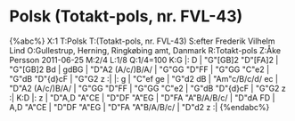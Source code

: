 # Polsk (Totakt-pols, nr. FVL-43)

{%abc%}
X:1
T:Polsk
T:(Totakt-pols, nr. FVL-43)
S:efter Frederik Vilhelm Lind
O:Gullestrup, Herning, Ringkøbing amt, Danmark
R:Totakt-pols
Z:Åke Persson 2011-06-25
M:2/4
L:1/8
Q:1/4=100
K:G
|: D | "G"[GB]2 "D"[FA]2 | "G"[GB]2 Bd | gdBG | "D"A2 (A/c/)B/A/ | "G"GG "D"FF | "G"GG "C"e2 | "G"dB "D"{d}cF | "G"G2 z :|
|: g | "C"ef ge | "G"d2 dB | "Am"c/B/c/d/ ec | "D"A2 (A/c/)B/A/ | "G"GG "D"FF | "G"GG "C"e2 | "G"dB "D"{d}cF | "G"G2 z :|
K:D
|: z | "D"A,D  "A"CE | "D"DF "A"EG | "D"FA "A"B/A/B/c/ | "D"dA FD | A,D  "A"CE | "D"DF "A"EG | "D"FA "A"B/A/B/c/ | "D"d2 z :|
{%endabc%}

